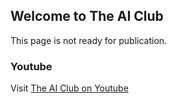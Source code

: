 ## Welcome to The AI Club
This page is not ready for publication.

### Youtube
Visit [The AI Club on Youtube](https://youtube.com/c/theaiclubbyshailendrakadre)

